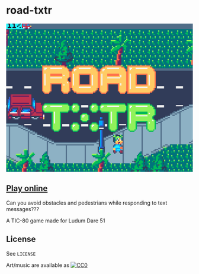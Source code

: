 # road-txtr

![game](https://raw.githubusercontent.com/UnicornsOfDeath/road-txtr/main/cover.gif)

## [Play online](https://congusbongus.itch.io/road-txtr)

Can you avoid obstacles and pedestrians while responding to text messages???

A TIC-80 game made for Ludum Dare 51

## License

See `LICENSE`

Art/music are available as [![CC0](https://licensebuttons.net/p/zero/1.0/88x31.png)](https://creativecommons.org/publicdomain/zero/1.0/)
